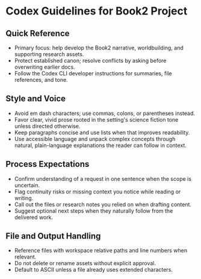 # Codex Guidelines for Book2 Project

## Quick Reference
- Primary focus: help develop the Book2 narrative, worldbuilding, and supporting research assets.
- Protect established canon; resolve conflicts by asking before overwriting earlier docs.
- Follow the Codex CLI developer instructions for summaries, file references, and tone.

## Style and Voice
- Avoid em dash characters; use commas, colons, or parentheses instead.
- Favor clear, vivid prose rooted in the setting's science fiction tone unless directed otherwise.
- Keep paragraphs concise and use lists when that improves readability.
- Use accessible language and unpack complex concepts through natural, plain-language explanations the reader can follow in context.

## Process Expectations
- Confirm understanding of a request in one sentence when the scope is uncertain.
- Flag continuity risks or missing context you notice while reading or writing.
- Call out the files or research notes you relied on when drafting content.
- Suggest optional next steps when they naturally follow from the delivered work.

## File and Output Handling
- Reference files with workspace relative paths and line numbers when relevant.
- Do not delete or rename assets without explicit approval.
- Default to ASCII unless a file already uses extended characters.
